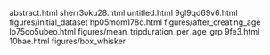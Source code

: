 abstract.html
sherr3oku28.html
untitled.html
9gl9qd69v6.html
figures/initial_dataset
hp05mom178o.html
figures/after_creating_age
lp75oo5ubeo.html
figures/mean_tripduration_per_age_grp
9fe3.html
10bae.html
figures/box_whisker